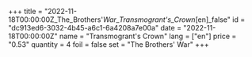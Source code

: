 +++
title = "2022-11-18T00:00:00Z_The_Brothers'_War_Transmogrant's_Crown_[en]_false"
id = "dc913ed6-3032-4b45-a6c1-6a4208a7e00a"
date = "2022-11-18T00:00:00Z"
name = "Transmogrant's Crown"
lang = ["en"]
price = "0.53"
quantity = 4
foil = false
set = "The Brothers' War"
+++
